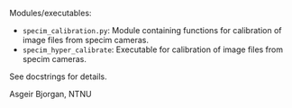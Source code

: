 Modules/executables:

* `specim_calibration.py`: Module containing functions for calibration of image
  files from specim cameras.
* `specim_hyper_calibrate`: Executable for calibration of image files from
  specim cameras.

See docstrings for details.

Asgeir Bjorgan, NTNU
